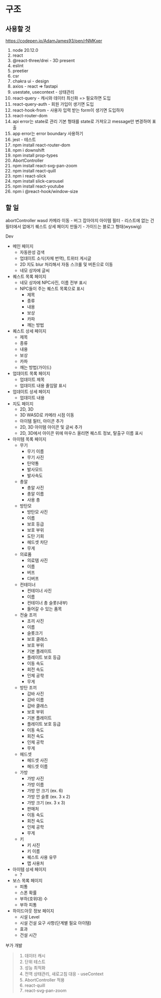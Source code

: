 # 구조

## 사용할 것

https://codepen.io/AdamJames93/pen/rNMKxer

1. node 20.12.0
2. react
3. @react-three/drei - 3D present
4. eslint
5. preetier
6. csr
7. chakra ui - design
8. axios - react => fastapi
9. usestate, usecontext - 상태관리
10. react-query - 캐시와 데이터 최신화 => 필요하면 도입
11. react-query-auth - 회원 가입이 생기면 도입
12. react-hook-from - 사용자 입력 받는 form이 생기면 도입하자
13. react-router-dom
14. api error는 state로 관리 기본 형태를 state로 가져오고 message만 변경하여 표출
15. app error는 error boundary 사용하기
16. jest - 테스트
17. npm install react-router-dom
18. npm i downshift
19. npm install prop-types
20. AbortController
21. npm install react-svg-pan-zoom
22. npm install react-quill
23. npm i react-slick
24. npm install slick-carousel
25. npm install react-youtube
26. npm i @react-hook/window-size

## 할 일

abortController
wasd 카메라 이동 - 버그 잡아야지
아이템 필터 - 리스트에 없는 건 필터에서 없애기
퀘스트 상세 페이지 만들기 - 가이드는 블로그 형태(wyswig)

Dev

- 메인 페이지
  - 자동완성 검색
  - 업데이트 소식(자체 번역), 트위터 게시글
  - 2D 지도 blur 처리해서 자동 스크롤 및 버튼으로 이동
  - 네모 상자에 글씨
- 퀘스트 목록 페이지
  - 네모 상자에 NPC사진, 이름 전부 표시
  - NPC들이 주는 퀘스트 목록으로 표시
    - 제목
    - 종류
    - 내용
    - 보상
    - 카파
    - 깨는 방법
- 퀘스트 상세 페이지
  - 제목
  - 종류
  - 내용
  - 보상
  - 카파
  - 깨는 방법(가이드)
- 업데이트 목록 페이지
  - 업데이트 제목
  - 업데이트 내용 줄임말 표시
- 업데이트 상세 페이지
  - 업데이트 내용
- 지도 페이지
  - 2D, 3D
  - 3D WASD로 카메라 시점 이동
  - 아이템 필터, 아이콘 추가
  - 2D, 3D 아이템 아이콘 및 글씨 추가
  - 2D, 3D에서 아이콘 위에 마우스 올리면 퀘스트 정보, 탈출구 이름 표시
- 아이템 목록 페이지
  - 무기
    - 무기 이름
    - 무기 사진
    - 탄약통
    - 발사모드
    - 발사속도
  - 총알
    - 총알 사진
    - 총알 이름
    - 사용 총
  - 방탄모
    - 방탄모 사진
    - 이름
    - 보호 등급
    - 보호 부위
    - 도탄 기회
    - 헤드셋 차단
    - 무게
  - 의료품
    - 의료템 사진
    - 이름
    - 버프
    - 디버프
  - 컨테이너
    - 컨테이너 사진
    - 이름
    - 컨테이너 총 슬롯(내부)
    - 들어갈 수 있는 품목
  - 전술 조끼
    - 조끼 사진
    - 이름
    - 슬롯크기
    - 보호 클래스
    - 보호 부위
    - 기본 플레이트
    - 플레이트 보호 등급
    - 이동 속도
    - 회전 속도
    - 인체 공학
    - 무게
  - 방탄 조끼
    - 갑바 사진
    - 갑바 이름
    - 갑바 클래스
    - 보호 부위
    - 기본 플레이트
    - 플레이트 보호 등급
    - 이동 속도
    - 회전 속도
    - 인체 공학
    - 무게
  - 헤드셋
    - 헤드셋 사진
    - 헤드셋 이름
  - 가방
    - 가방 사진
    - 가방 이름
    - 가방 안 크기 (ex. 6)
    - 가방 안 슬롯 (ex. 3 x 2)
    - 가방 크기 (ex. 3 x 3)
    - 판매처
    - 이동 속도
    - 회전 속도
    - 인체 공학
    - 무게
  - 키
    - 키 사진
    - 키 이름
    - 퀘스트 사용 유무
    - 맵 사용처
- 아이템 상세 페이지
  - ?
- 보스 목록 페이지
  - 피통
  - 스폰 확률
  - 부하(호위대) 수
  - 부하 피통
- 하이드아웃 정보 페이지
  - 시설 Level
  - 시설 건설 요구 사항(단계별 필요 아이템)
  - 효과
  - 건설 시간

부가 개발

> 1. 데이터 캐시
> 2. 단위 테스트
> 3. 성능 최적화
> 4. 전역 상태관리, 새로고침 대응 - useContext
> 5. AbortController 적용
> 6. react-quill
> 7. react-svg-pan-zoom
